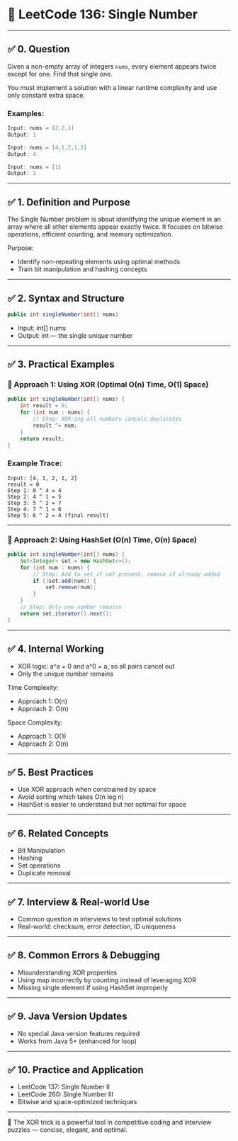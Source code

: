 # 📘 LeetCode 136: Single Number

---

## ✅ 0. Question

Given a non-empty array of integers `nums`, every element appears twice except for one. Find that single one.

You must implement a solution with a linear runtime complexity and use only constant extra space.

### Examples:
```java
Input: nums = [2,2,1]
Output: 1

Input: nums = [4,1,2,1,2]
Output: 4

Input: nums = [1]
Output: 1
```

---

## ✅ 1. Definition and Purpose

The Single Number problem is about identifying the unique element in an array where all other elements appear exactly twice. It focuses on bitwise operations, efficient counting, and memory optimization.

Purpose:
- Identify non-repeating elements using optimal methods
- Train bit manipulation and hashing concepts

---

## ✅ 2. Syntax and Structure

```java
public int singleNumber(int[] nums)
```
- Input: int[] nums
- Output: int — the single unique number

---

## ✅ 3. Practical Examples

### 🔹 Approach 1: Using XOR (Optimal O(n) Time, O(1) Space)
```java
public int singleNumber(int[] nums) {
    int result = 0;
    for (int num : nums) {
        // Step: XOR-ing all numbers cancels duplicates
        result ^= num;
    }
    return result;
}
```

### Example Trace:
```
Input: [4, 1, 2, 1, 2]
result = 0
Step 1: 0 ^ 4 = 4
Step 2: 4 ^ 1 = 5
Step 3: 5 ^ 2 = 7
Step 4: 7 ^ 1 = 6
Step 5: 6 ^ 2 = 4 (final result)
```

---

### 🔹 Approach 2: Using HashSet (O(n) Time, O(n) Space)
```java
public int singleNumber(int[] nums) {
    Set<Integer> set = new HashSet<>();
    for (int num : nums) {
        // Step: Add to set if not present, remove if already added
        if (!set.add(num)) {
            set.remove(num);
        }
    }
    // Step: Only one number remains
    return set.iterator().next();
}
```

---

## ✅ 4. Internal Working

- XOR logic: a^a = 0 and a^0 = a, so all pairs cancel out
- Only the unique number remains

Time Complexity:
- Approach 1: O(n)
- Approach 2: O(n)

Space Complexity:
- Approach 1: O(1)
- Approach 2: O(n)

---

## ✅ 5. Best Practices

- Use XOR approach when constrained by space
- Avoid sorting which takes O(n log n)
- HashSet is easier to understand but not optimal for space

---

## ✅ 6. Related Concepts

- Bit Manipulation
- Hashing
- Set operations
- Duplicate removal

---

## ✅ 7. Interview & Real-world Use

- Common question in interviews to test optimal solutions
- Real-world: checksum, error detection, ID uniqueness

---

## ✅ 8. Common Errors & Debugging

- Misunderstanding XOR properties
- Using map incorrectly by counting instead of leveraging XOR
- Missing single element if using HashSet improperly

---

## ✅ 9. Java Version Updates

- No special Java version features required
- Works from Java 5+ (enhanced for loop)

---

## ✅ 10. Practice and Application

- LeetCode 137: Single Number II
- LeetCode 260: Single Number III
- Bitwise and space-optimized techniques

---

🧠 The XOR trick is a powerful tool in competitive coding and interview puzzles — concise, elegant, and optimal.

